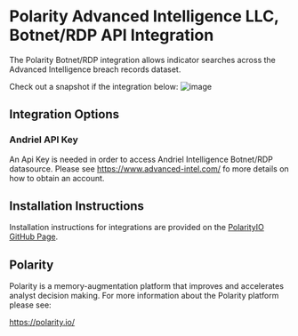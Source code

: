 # Polarity Advanced Intelligence LLC, Botnet/RDP API Integration

The Polarity Botnet/RDP integration allows indicator searches across the Advanced Intelligence breach records dataset.

Check out a snapshot if the integration below: 
![image](https://user-images.githubusercontent.com/22529325/97003834-14567a00-150a-11eb-8813-78ca15b20f41.png)


## Integration Options 

### Andriel API Key 
An Api Key is needed in order to access Andriel Intelligence Botnet/RDP datasource. Please see https://www.advanced-intel.com/ fo more details on how to obtain an account. 

## Installation Instructions

Installation instructions for integrations are provided on the [PolarityIO GitHub Page](https://polarityio.github.io/).

## Polarity

Polarity is a memory-augmentation platform that improves and accelerates analyst decision making.  For more information about the Polarity platform please see:

https://polarity.io/
